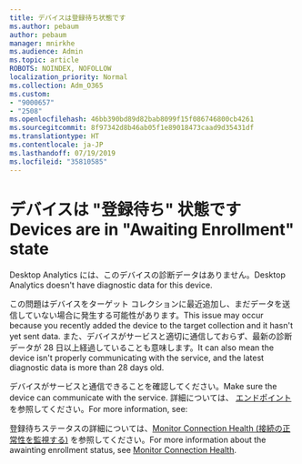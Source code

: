```yaml
---
title: デバイスは登録待ち状態です
ms.author: pebaum
author: pebaum
manager: mnirkhe
ms.audience: Admin
ms.topic: article
ROBOTS: NOINDEX, NOFOLLOW
localization_priority: Normal
ms.collection: Adm_O365
ms.custom:
- "9000657"
- "2508"
ms.openlocfilehash: 46bb390bd89d82bab8099f15f086746800cb4261
ms.sourcegitcommit: 8f97342d8b46ab05f1e89018473caad9d35431df
ms.translationtype: HT
ms.contentlocale: ja-JP
ms.lasthandoff: 07/19/2019
ms.locfileid: "35810585"
---
```

# <a name="devices-are-in-awaiting-enrollment-state"></a><span data-ttu-id="758b7-102">デバイスは "登録待ち" 状態です</span><span class="sxs-lookup"><span data-stu-id="758b7-102">Devices are in "Awaiting Enrollment" state</span></span>

<span data-ttu-id="758b7-103">Desktop Analytics には、このデバイスの診断データはありません。</span><span class="sxs-lookup"><span data-stu-id="758b7-103">Desktop Analytics doesn't have diagnostic data for this device.</span></span> 

<span data-ttu-id="758b7-104">この問題はデバイスをターゲット コレクションに最近追加し、まだデータを送信していない場合に発生する可能性があります。</span><span class="sxs-lookup"><span data-stu-id="758b7-104">This issue may occur because you recently added the device to the target collection and it hasn't yet sent data.</span></span> <span data-ttu-id="758b7-105">また、デバイスがサービスと適切に通信しておらず、最新の診断データが 28 日以上経過していることも意味します。</span><span class="sxs-lookup"><span data-stu-id="758b7-105">It can also mean the device isn't properly communicating with the service, and the latest diagnostic data is more than 28 days old.</span></span>

<span data-ttu-id="758b7-106">デバイスがサービスと通信できることを確認してください。</span><span class="sxs-lookup"><span data-stu-id="758b7-106">Make sure the device can communicate with the service.</span></span> <span data-ttu-id="758b7-107">詳細については、 [エンドポイント](https://docs.microsoft.com/sccm/desktop-analytics/enable-data-sharing#endpoints)を参照してください。</span><span class="sxs-lookup"><span data-stu-id="758b7-107">For more information, see: [](https://docs.microsoft.com/sccm/desktop-analytics/enable-data-sharing#endpoints)</span></span>

<span data-ttu-id="758b7-108">登録待ちステータスの詳細については、[Monitor Connection Health (接続の正常性を監視する)](https://docs.microsoft.com/sccm/desktop-analytics/monitor-connection-health#awaiting-enrollment) を参照してください。</span><span class="sxs-lookup"><span data-stu-id="758b7-108">For more information about the awainting enrollment status, see [Monitor Connection Health](https://docs.microsoft.com/sccm/desktop-analytics/monitor-connection-health#awaiting-enrollment).</span></span>